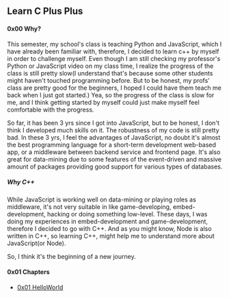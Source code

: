 ## Learn C Plus Plus

#### 0x00 Why?

This semester, my school's class is teaching Python and JavaScript, 
which I have already been familiar with, therefore, I decided to learn 
c++ by myself in order to challenge myself. Even though I am still checking 
my professor's Python or JavaScript video on my class time, I realize the 
progress of the class is still pretty slow(I understand that's because some 
other students might haven't touched programming before. But to be honest, 
my profs' class are pretty good for the beginners, I hoped I could have 
them teach me back when I just got started.) Yea, so the progress of the 
class is slow for me, and I think getting started by myself could just 
make myself feel comfortable with the progress.

So far, it has been 3 yrs since I got into JavaScript, but to be honest,
I don't think I developed much skills on it. The robustness of my code is
still pretty bad. In these 3 yrs, I feel the advantages of JavaScript, no
doubt it's almost the best programming language for a short-term development
web-based app, or a middleware between backend service and frontend page. It's
also great for data-mining due to some features of the event-driven and massive 
amount of packages providing good support for various types of databases.

##### Why C++

While JavaScript is working well on data-mining or playing roles as middleware, 
it's not very suitable in like game-developing, embed-development, hacking or 
doing something low-level.
These days, I was doing my experiences in embed-development and game-development, 
therefore I decided to go with C++. And as you might know, Node is also written in
C++, so learning C++, might help me to understand more about JavaScript(or Node).

So, I think it's the beginning of a new journey.

#### 0x01 Chapters

- [0x01 HelloWorld]()